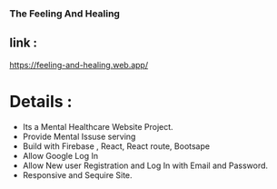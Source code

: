 ### The Feeling And Healing

## link : 
https://feeling-and-healing.web.app/

# Details :

* Its a Mental Healthcare  Website Project.
* Provide Mental Issuse serving
* Build with Firebase , React, React route, Bootsape 
* Allow Google Log In
* Allow New user Registration and Log In with Email and Password.
* Responsive and Sequire Site. 
